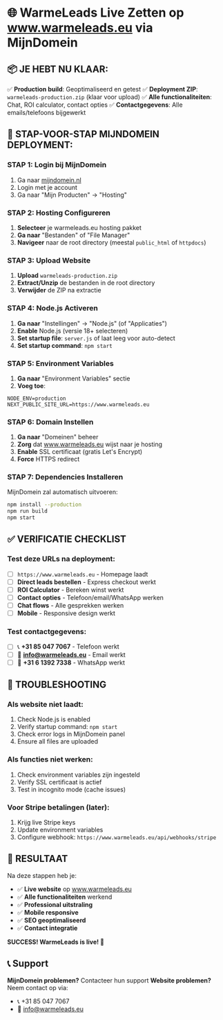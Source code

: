 # 🌐 WarmeLeads Live Zetten op www.warmeleads.eu via MijnDomein

## 📦 **JE HEBT NU KLAAR:**
✅ **Production build**: Geoptimaliseerd en getest
✅ **Deployment ZIP**: `warmeleads-production.zip` (klaar voor upload)
✅ **Alle functionaliteiten**: Chat, ROI calculator, contact opties
✅ **Contactgegevens**: Alle emails/telefoons bijgewerkt

## 🚀 **STAP-VOOR-STAP MIJNDOMEIN DEPLOYMENT:**

### **STAP 1: Login bij MijnDomein**
1. Ga naar [mijndomein.nl](https://www.mijndomein.nl)
2. Login met je account
3. Ga naar "Mijn Producten" → "Hosting"

### **STAP 2: Hosting Configureren**
1. **Selecteer** je warmeleads.eu hosting pakket
2. **Ga naar** "Bestanden" of "File Manager"
3. **Navigeer** naar de root directory (meestal `public_html` of `httpdocs`)

### **STAP 3: Upload Website**
1. **Upload** `warmeleads-production.zip`
2. **Extract/Unzip** de bestanden in de root directory
3. **Verwijder** de ZIP na extractie

### **STAP 4: Node.js Activeren**
1. **Ga naar** "Instellingen" → "Node.js" (of "Applicaties")
2. **Enable** Node.js (versie 18+ selecteren)
3. **Set startup file**: `server.js` of laat leeg voor auto-detect
4. **Set startup command**: `npm start`

### **STAP 5: Environment Variables**
1. **Ga naar** "Environment Variables" sectie
2. **Voeg toe**:
```
NODE_ENV=production
NEXT_PUBLIC_SITE_URL=https://www.warmeleads.eu
```

### **STAP 6: Domain Instellen**
1. **Ga naar** "Domeinen" beheer
2. **Zorg** dat www.warmeleads.eu wijst naar je hosting
3. **Enable** SSL certificaat (gratis Let's Encrypt)
4. **Force** HTTPS redirect

### **STAP 7: Dependencies Installeren**
MijnDomein zal automatisch uitvoeren:
```bash
npm install --production
npm run build
npm start
```

## ✅ **VERIFICATIE CHECKLIST**

### **Test deze URLs na deployment:**
- [ ] `https://www.warmeleads.eu` - Homepage laadt
- [ ] **Direct leads bestellen** - Express checkout werkt
- [ ] **ROI Calculator** - Bereken winst werkt
- [ ] **Contact opties** - Telefoon/email/WhatsApp werken
- [ ] **Chat flows** - Alle gesprekken werken
- [ ] **Mobile** - Responsive design werkt

### **Test contactgegevens:**
- [ ] 📞 **+31 85 047 7067** - Telefoon werkt
- [ ] 📧 **info@warmeleads.eu** - Email werkt  
- [ ] 💬 **+31 6 1392 7338** - WhatsApp werkt

## 🔧 **TROUBLESHOOTING**

### **Als website niet laadt:**
1. Check Node.js is enabled
2. Verify startup command: `npm start`
3. Check error logs in MijnDomein panel
4. Ensure all files are uploaded

### **Als functies niet werken:**
1. Check environment variables zijn ingesteld
2. Verify SSL certificaat is actief
3. Test in incognito mode (cache issues)

### **Voor Stripe betalingen (later):**
1. Krijg live Stripe keys
2. Update environment variables
3. Configure webhook: `https://www.warmeleads.eu/api/webhooks/stripe`

## 🎉 **RESULTAAT**

Na deze stappen heb je:
- ✅ **Live website** op www.warmeleads.eu
- ✅ **Alle functionaliteiten** werkend
- ✅ **Professional uitstraling**
- ✅ **Mobile responsive**
- ✅ **SEO geoptimaliseerd**
- ✅ **Contact integratie**

**SUCCESS! WarmeLeads is live! 🚀**

## 📞 **Support**

**MijnDomein problemen?** Contacteer hun support
**Website problemen?** Neem contact op via:
- 📞 +31 85 047 7067
- 📧 info@warmeleads.eu


